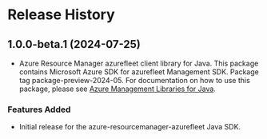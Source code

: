 # Release History

## 1.0.0-beta.1 (2024-07-25)

- Azure Resource Manager azurefleet client library for Java. This package contains Microsoft Azure SDK for azurefleet Management SDK.  Package tag package-preview-2024-05. For documentation on how to use this package, please see [Azure Management Libraries for Java](https://aka.ms/azsdk/java/mgmt).
### Features Added

- Initial release for the azure-resourcemanager-azurefleet Java SDK.
